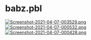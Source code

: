 # babz.pbl
[![Screenshot-2021-04-07-003529.png](https://i.postimg.cc/7Lgz3vmh/Screenshot-2021-04-07-003529.png)](https://postimg.cc/t147bc0G)
[![Screenshot-2021-04-07-000532.png](https://i.postimg.cc/K8cLnpCD/Screenshot-2021-04-07-000532.png)](https://postimg.cc/ZCgCmHbW)
[![Screenshot-2021-04-07-000428.png](https://i.postimg.cc/8cDsTjSm/Screenshot-2021-04-07-000428.png)](https://postimg.cc/DJj7gfmS)

